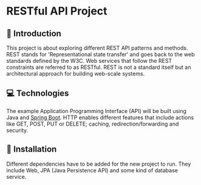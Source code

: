 # RESTful API Project
## 📓 Introduction
This project is about exploring different REST API patterns and methods. REST stands for 'Representational state transfer' and goes back to the web standards defined by the W3C. Web services that follow the REST constraints are referred to as RESTful. REST is not a standard itself but an architectural approach for building web-scale systems.

## 💻 Technologies
The example Application Programming Interface (API) will be built using Java and [Spring Boot](https://spring.io/projects/spring-boot). HTTP enables different features that include actions like GET, POST, PUT or DELETE; caching, redirection/forwarding and security.

## 🚩 Installation
Different dependencies have to be added for the new project to run. They include Web, JPA (Java Persistence API) and some kind of database service.
